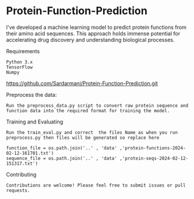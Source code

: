 # Protein-Function-Prediction
I've developed a machine learning model to predict protein functions from their amino acid sequences. This approach holds immense potential for accelerating drug discovery and understanding biological processes.

Requirements

    Python 3.x
    TensorFlow
    Numpy

https://github.com/Sardarmani/Protein-Function-Prediction.git

Preprocess the data:

    Run the preprocess_data.py script to convert raw protein sequence and function data into the required format for training the model.
Training and Evaluating

    Run the train_eval.py and correct  the files Name as when you run preprocess.py then files will be generated so replace here 
    
    function_file = os.path.join('..' , 'data' ,'protein-functions-2024-02-12-161701.txt')
    sequence_file = os.path.join('..' , 'data' ,'protein-seqs-2024-02-12-151317.txt')

Contributing
    
    Contributions are welcome! Please feel free to submit issues or pull requests.
